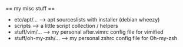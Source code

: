 == my misc stuff ==

* etc/apt/...  --> apt sourceslists with installer (debian wheezy)
* scripts --> a little script collection / helpers
* stuff/vim/... --> my personal after.vimrc config file for vimified
* stuff/oh-my-zsh/... --> my personal zshrc config file for Oh-my-zsh

